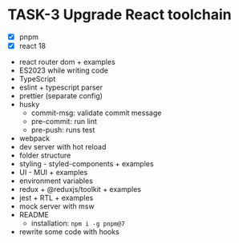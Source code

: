 # TASK-3 Upgrade React toolchain 

* [x] pnpm
* [x] react 18
* react router dom + examples
* ES2023 while writing code
* TypeScript
* eslint + typescript parser
* prettier (separate config)
* husky
  * commit-msg: validate commit message
  * pre-commit: run lint
  * pre-push: runs test
* webpack
* dev server with hot reload
* folder structure
* styling - styled-components + examples
* UI - MUI + examples
* environment variables
* redux + @reduxjs/toolkit + examples
* jest + RTL + examples
* mock server with msw
* README
  * installation: `npm i -g pnpm@7`
* rewrite some code with hooks
